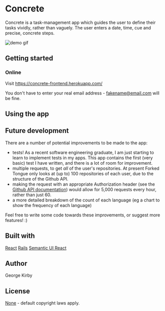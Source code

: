 # Concrete

Concrete is a task-management app which guides the user to define their tasks vividly, rather than vaguely. 
The user enters a date, time, cue and precise, concrete steps. 

![demo gif](https://media.giphy.com/media/Suy1ezFMTqP8OVOcYT/giphy.gif)

## Getting started

### Online

Visit https://concrete-frontend.herokuapp.com/

You don't have to enter your real email address - fakename@email.com will be fine. 

## Using the app



## Future development

There are a number of potential improvements to be made to the app:
- tests! As a recent software engineering graduate, I am just starting to learn to implement tests in my apps. This app contains the first (very basic) test I have written, and there is a lot of room for improvement. 
- multiple requests, to get *all* of the user's repositories. At present Forked Tongue only looks at (up to) 100 repositories of each user, due to the structure of the Github API. 
- making the request with an appropriate Authorization header (see the [Github API documentation](https://developer.github.com/v3/#authentication)) would allow for 5,000 requests every hour, rather than just 60. 
- a more detailed breakdown of the count of each language (eg a chart to show the frequency of each language)

Feel free to write some code towards these improvements, or suggest more features! :)

## Built with

[React](https://reactjs.org/)
[Rails](https://rubyonrails.org/)
[Semantic UI React](https://react.semantic-ui.com/)

## Author

George Kirby

## License

[None](https://choosealicense.com/no-permission/) - default copyright laws apply.